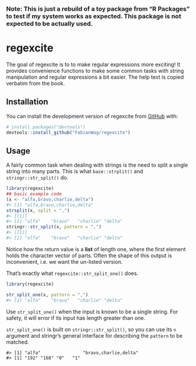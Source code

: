 
<!-- README.md is generated from README.Rmd. Please edit that file -->

### Note: This is just a rebuild of a toy package from “R Packages” to test if my system works as expected. This package is not expected to be actually used.

# regexcite

<!-- badges: start -->
<!-- badges: end -->

The goal of regexcite is to to make regular expressions more exciting!
It provides convenience functions to make some common tasks with string
manipulation and regular expressions a bit easier. The help text is
copied verbatim from the book.

## Installation

You can install the development version of regexcite from
[GitHub](https://github.com/) with:

``` r
# install.packages("devtools")
devtools::install_github("FabianWag/regexcite")
```

## Usage

A fairly common task when dealing with strings is the need to split a
single string into many parts. This is what `base::strplit()` and
`stringr::str_split()` do.

``` r
library(regexcite)
## basic example code
(x <- "alfa,bravo,charlie,delta")
#> [1] "alfa,bravo,charlie,delta"
strsplit(x, split = ",")
#> [[1]]
#> [1] "alfa"    "bravo"   "charlie" "delta"
stringr::str_split(x, pattern = ",")
#> [[1]]
#> [1] "alfa"    "bravo"   "charlie" "delta"
```

Notice how the return value is a **list** of length one, where the first
element holds the character vector of parts. Often the shape of this
output is inconvenient, i.e. we want the un-listed version.

That’s exactly what `regexcite::str_split_one()` does.

``` r
library(regexcite)

str_split_one(x, pattern = ",")
#> [1] "alfa"    "bravo"   "charlie" "delta"
```

Use `str_split_one()` when the input is known to be a single string. For
safety, it will error if its input has length greater than one.

`str_split_one()` is built on `stringr::str_split()`, so you can use its
`n` argument and stringr’s general interface for describing the
`pattern` to be matched.

    #> [1] "alfa"                "bravo,charlie,delta"
    #> [1] "192" "168" "0"   "1"
